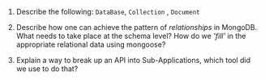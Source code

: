 1.  Describe the following: `DataBase`, `Collection` , `Document`


1.  Describe how one can achieve the pattern of _relationships_ in MongoDB. What
    needs to take place at the schema level? How do we _'fill'_ in the
    appropriate relational data using mongoose?

    
1.  Explain a way to break up an API into Sub-Applications, which tool did we use to do that?
